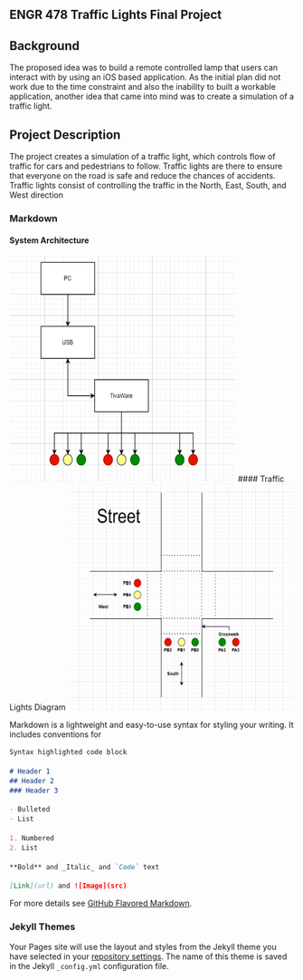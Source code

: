 ## ENGR 478 Traffic Lights Final Project

## Background
The proposed idea was to build a remote controlled lamp that users can interact with by using an iOS based application. As the initial plan did not work due to the time constraint and also the inability to built a workable application, another idea that came into mind was to create a simulation of a traffic light. 

## Project Description
The project creates a simulation of a traffic light, which controls flow of traffic for cars and pedestrians to follow. Traffic lights are there to ensure that everyone on the road is safe and reduce the chances of accidents. Traffic lights consist of controlling the traffic in the North, East, South, and West direction

### Markdown
<h4> System Architecture </h4>
<img src="images/TrafficLights_SystemArchitecture.PNG" width="400" height="400">
#### Traffic Lights Diagram
<img src="images/TrafficLights_Diagram.PNG" width="400" height="400">

Markdown is a lightweight and easy-to-use syntax for styling your writing. It includes conventions for

```markdown
Syntax highlighted code block

# Header 1
## Header 2
### Header 3

- Bulleted
- List

1. Numbered
2. List

**Bold** and _Italic_ and `Code` text

[Link](url) and ![Image](src)
```

For more details see [GitHub Flavored Markdown](https://guides.github.com/features/mastering-markdown/).

### Jekyll Themes

Your Pages site will use the layout and styles from the Jekyll theme you have selected in your [repository settings](https://github.com/edmundzano/ENGR478_TrafficLight/settings). The name of this theme is saved in the Jekyll `_config.yml` configuration file.
